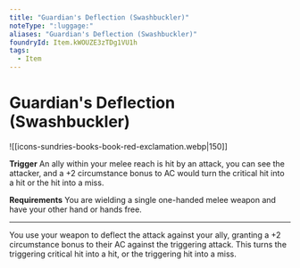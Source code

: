 ```yaml
---
title: "Guardian's Deflection (Swashbuckler)"
noteType: ":luggage:"
aliases: "Guardian's Deflection (Swashbuckler)"
foundryId: Item.kWOUZE3zTDg1VU1h
tags:
  - Item
---
```


# Guardian's Deflection (Swashbuckler)
![[icons-sundries-books-book-red-exclamation.webp|150]]

**Trigger** An ally within your melee reach is hit by an attack, you can see the attacker, and a +2 circumstance bonus to AC would turn the critical hit into a hit or the hit into a miss.

**Requirements** You are wielding a single one-handed melee weapon and have your other hand or hands free.

* * *

You use your weapon to deflect the attack against your ally, granting a +2 circumstance bonus to their AC against the triggering attack. This turns the triggering critical hit into a hit, or the triggering hit into a miss.
